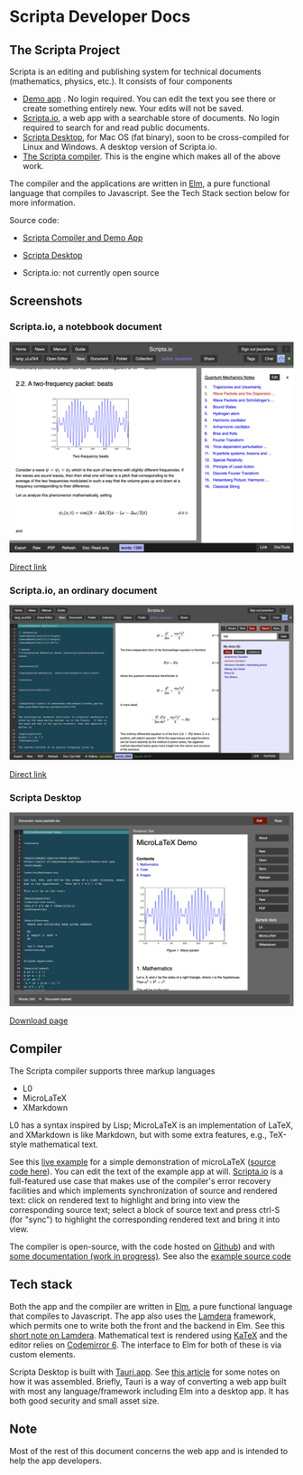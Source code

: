 # Scripta Developer Docs

## The Scripta Project

Scripta is an editing and publishing system for technical
documents (mathematics, physics, etc.). It consists
of four components

- [Demo app](https://jxxcarlson.github.io/scripta-compiler-example1/) .
No login required.
You can edit the text you see there or create something entirely new.
Your edits will not be saved.
- [Scripta.io](https://scripta.io), a web app with a 
searchable store of documents.  No login required to
search for and read public documents.
- [Scripta Desktop](https://github.com/jxxcarlson/scripta-tauri/releases), for 
  Mac OS (fat binary), soon to be cross-compiled for Linux and Windows. 
  A desktop version of Scripta.io.
- [The Scripta compiler](https://jxxcarlson.github.io/docs-scripta-compiler/).  This
is the engine which makes all of the above work.


The compiler and the applications are written in 
[Elm](https://elm-lang.org), a
pure functional language that compiles to Javascript.  See the 
Tech Stack  section below for more information.


Source code:


- [Scripta Compiler and Demo App](https://github.com/jxxcarlson/scripta-compiler)

- [Scripta Desktop](https://github.com/jxxcarlson/scripta-tauri)

- Scripta.io: not currently open source


## Screenshots

### Scripta.io, a notebbook document

![screenshot-editor-closed](image/scripta-qm-wave-packet.png)

[Direct link](https://scripta.io/s/jxxcarlson:wave-packets-dispersion)

### Scripta.io, an ordinary document

![screenshot-editor-open](image/harmonic.png)

[Direct link](https://scripta.io/s/jxxcarlson:harmonic-oscillator)

### Scripta Desktop

![Scripta Desktop](image/scripta-desktop.png)

[Download page](https://jxxcarlson.github.io/docs-scripta-compiler/)

## Compiler

The Scripta compiler supports three markup languages

- L0
- MicroLaTeX
- XMarkdown

L0 has a syntax inspired by Lisp; MicroLaTeX is
an implementation of LaTeX, and XMarkdown is
like Markdown, but with some extra features,
e.g., TeX-style mathematical text.

See this  [live example](https://jxxcarlson.github.io/scripta-compiler-example1/)
for a simple demonstration of microLaTeX 
([source code here](https://github.com/jxxcarlson/scripta-compiler/tree/main/Example1)). You can edit the text of the example app at will.
[Scripta.io](https://scripta.io) is a full-featured use case that
makes use of the compiler's error recovery facilities and which implements
synchronization of source and rendered text: click on rendered text to 
highlight and bring into view the corresponding source text; select
a block of source text and press ctrl-S (for "sync") to highlight the 
corresponding rendered text and bring it into view.


The compiler is open-source, with the code hosted on [Github](https://github.com/jxxcarlson/scripta-compiler))
and with [some documentation (work in progress)](https://jxxcarlson.github.io/docs-scripta-compiler/).
See also the [example source code](https://github.com/jxxcarlson/scripta-compiler/tree/main/Example1)

## Tech stack

Both the app and the compiler are written in 
[Elm](https://elm-lang.org), a pure functional language
that compiles to Javascript.  The app also uses
the [Lamdera](https://lamdera.com/) framework, which
permits one to write both the front and the backend in
Elm.  See this [short note on Lamdera](/docs-scripta-app/lamdera/).
Mathematical text is rendered using [KaTeX](https://katex.org) and
the editor relies on [Codemirror 6](https://codemirror.net/6/).
The interface to Elm for both of these is via custom elements.

Scripta Desktop is built with [Tauri.app](https://tauri.app).
See [this article](https://jxxcarlson.medium.com/elm-tauri-befa59eab403)
for some notes on how it was assembled.  Briefly, Tauri is a way
of converting a web app built with most any language/framework
including Elm into a desktop app.  It has both good security
and small asset size.


## Note

Most of the rest of this document concerns the web app and is 
intended to help the app developers.
